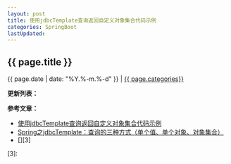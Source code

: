 ```yaml
---
layout: post
title: 使用jdbcTemplate查询返回自定义对象集合代码示例
categories: SpringBoot
lastUpdated:
---
```


## {{ page.title }}

{{ page.date | date: "%Y.%-m.%-d" }} | <a href="/archive#{{ page.categories }}">{{ page.categories}}</a>





**更新列表：**



**参考文章：**

* [使用jdbcTemplate查询返回自定义对象集合代码示例][1]
* [Spring之jdbcTemplate：查询的三种方式（单个值、单个对象、对象集合）][2]
* [][3]

[1]: https://www.jb51.net/article/135009.htm
[2]: https://www.cnblogs.com/gongxr/p/8053010.html
[3]: 